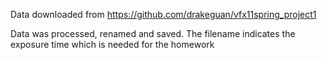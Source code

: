 Data downloaded from https://github.com/drakeguan/vfx11spring_project1

Data was processed, renamed and saved. The filename indicates the exposure time which is needed for the homework
